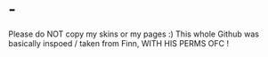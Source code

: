 # -
Please do NOT copy my skins or my pages :) This whole Github was basically inspoed / taken from Finn, WITH HIS PERMS OFC !
